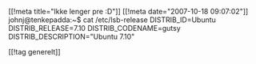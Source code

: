 [[!meta  title="Ikke lenger pre :D"]]
[[!meta  date="2007-10-18 09:07:02"]]
johnj@tenkepadda:~$ cat /etc/lsb-release
DISTRIB_ID=Ubuntu
DISTRIB_RELEASE=7.10
DISTRIB_CODENAME=gutsy
DISTRIB_DESCRIPTION="Ubuntu 7.10"

[[!tag  generelt]]